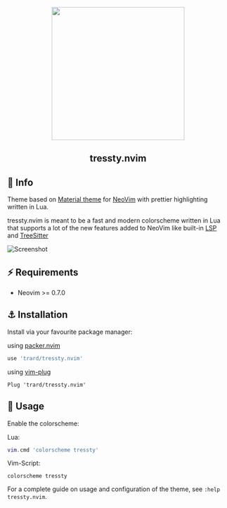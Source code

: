  <div align="center">
<p align="center">
  <img width="302" height="302" src="https://raw.githubusercontent.com/gist/Trard/11b579bed90014983788bb80a2ee88c8/raw/23eb027a2187a946ff533540123b66faaed4a02f/tressty.svg">
</p>


## **tressty.nvim**

</div>

## 🔱 Info
Theme based on [Material theme](https://material-theme.com/) for [NeoVim](https://neovim.io/) with prettier highlighting written in Lua.

tressty.nvim is meant to be a fast and modern colorscheme written in Lua that supports a lot of the new features
added to NeoVim like built-in [LSP](https://github.com/neovim/nvim-lspconfig) and [TreeSitter](https://github.com/nvim-treesitter/nvim-treesitter)

![Screenshot](https://raw.githubusercontent.com/Trard/additional_files/master/TresstyDeepOcean.png)

## ⚡️ Requirements

+ Neovim >= 0.7.0

## ⚓ Installation

Install via your favourite package manager:

using [packer.nvim](https://github.com/wbthomason/packer.nvim)
```lua
use 'trard/tressty.nvim'
```

using [vim-plug](https://github.com/junegunn/vim-plug)
```vim
Plug 'trard/tressty.nvim'
```

## 🐬 Usage

Enable the colorscheme:

Lua:
```lua
vim.cmd 'colorscheme tressty'
```

Vim-Script:
```vim
colorscheme tressty
```

For a complete guide on usage and configuration of the theme, see ```:help tressty.nvim```.
